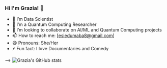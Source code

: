 ### Hi I'm Grazia! 👋


- 🔭 I’m Data Scientist 
- 🌱 I’m a Quantum Computing Researcher
- 👯 I’m looking to collaborate on AI/ML and Quantum Computing projects
- 📫 How to reach me: [esiedumaba8@gmail.com]
- 😄 Pronouns: She/Her
- ⚡ Fun fact: I love Documentaries and Comedy

-->
![Grazia's GitHub stats](https://github-readme-stats.vercel.app/api?username=Esi-Graham&show_icons=true)
